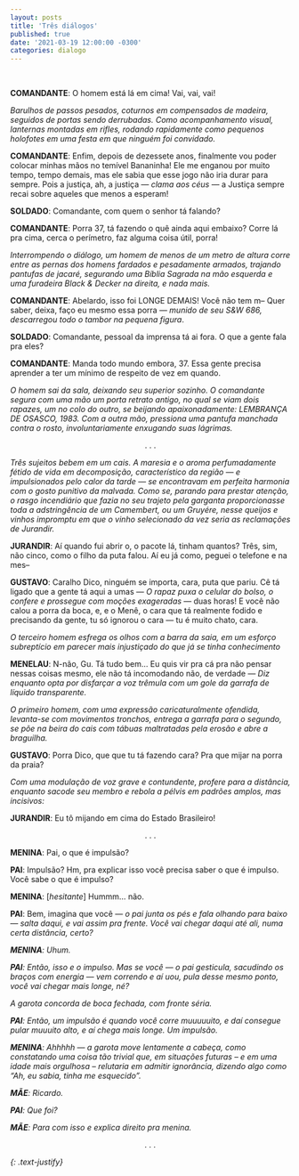 ```yaml
---
layout: posts
title: 'Três diálogos'
published: true
date: '2021-03-19 12:00:00 -0300'
categories: dialogo
---
```


<div>

<p>⠀</p>

<p><b>COMANDANTE</b>: O homem está lá em cima! Vai, vai, vai!</p>

<p><i>Barulhos de passos pesados, coturnos em compensados de madeira, seguidos de portas sendo derrubadas. Como acompanhamento visual, lanternas montadas em rifles, rodando rapidamente como pequenos holofotes em uma festa em que ninguém foi convidado.</i></p>

<p><b>COMANDANTE</b>: Enfim, depois de dezessete anos, finalmente vou poder colocar minhas mãos no temível Bananinha! Ele me enganou por muito tempo, tempo demais, mas ele sabia que esse jogo não iria durar para sempre. Pois a justiça, ah, a justiça — <i>clama aos céus</i> — a Justiça sempre recai sobre aqueles que menos a esperam!</p>

<p><b>SOLDADO</b>: Comandante, com quem o senhor tá falando?</p>

<p><b>COMANDANTE</b>: Porra 37, tá fazendo o quê ainda aqui embaixo? Corre lá pra cima, cerca o perímetro, faz alguma coisa útil, porra!</p>
<p><i>Interrompendo o diálogo, um homem de menos de um metro de altura corre entre as pernas dos homens fardados e pesadamente armados, trajando pantufas de jacaré, segurando uma Bíblia Sagrada na mão esquerda e uma furadeira Black & Decker na direita, e nada mais.</i></p>

<p><b>COMANDANTE</b>: Abelardo, isso foi LONGE DEMAIS! Você não tem m– Quer saber, deixa, faço eu mesmo essa porra — <i>munido de seu S&W 686, descarregou todo o tambor na pequena figura</i>.</p>

<p><b>SOLDADO</b>: Comandante, pessoal da imprensa tá ai fora. O que a gente fala pra eles?</p>

<p><b>COMANDANTE</b>: Manda todo mundo embora, 37. Essa gente precisa aprender a ter um mínimo de respeito de vez em quando.</p>

<p><i>O homem sai da sala, deixando seu superior sozinho. O comandante segura com uma mão um porta retrato antigo, no qual se viam dois rapazes, um no colo do outro, se beijando apaixonadamente: LEMBRANÇA DE OSASCO, 1983.
Com a outra mão, pressiona uma pantufa manchada contra o rosto, involuntariamente enxugando suas lágrimas.</i><p>

<p style="text-align:center">. . .</p>

<p><i>Três sujeitos bebem em um cais. A maresia e o aroma perfumadamente fétido de vida em decomposição, característico da região — e impulsionados pelo calor da tarde — se encontravam em perfeita harmonia com o gosto punitivo da malvada. Como se, parando para prestar atenção, o rasgo incendiário que fazia no seu trajeto pela garganta proporcionasse toda a adstringência de um Camembert, ou um Gruyére, nesse queijos e vinhos impromptu em que o vinho selecionado da vez seria as reclamações de Jurandir.</i></p>

<p><b>JURANDIR</b>: Aí quando fui abrir o, o pacote lá, tinham quantos? Três, sim, não cinco, como o filho da puta falou. Aí eu já como, peguei o telefone e na mes–</p>

<p><b>GUSTAVO</b>: Caralho Dico, ninguém se importa, cara, puta que pariu. Cê tá ligado que a gente tá aqui a umas — <i>O rapaz puxa o celular do bolso, o confere e prossegue com moções exageradas</i> — duas horas! E você não calou a porra da boca, e, e o Menê, o cara que tá realmente fodido e precisando da gente, tu só ignorou o cara — tu é muito chato, cara.</p>

<p><i>O terceiro homem esfrega os olhos com a barra da saia, em um esforço subreptício em parecer mais injustiçado do que já se tinha conhecimento</i></p>

<p><b>MENELAU</b>: N-não, Gu. Tá tudo bem… Eu quis vir pra cá pra não pensar nessas coisas mesmo, ele não tá incomodando não, de verdade — <i>Diz enquanto opta por disfarçar a voz trêmula com um gole da garrafa de líquido transparente.</i></p>

<p><i>O primeiro homem, com uma expressão caricaturalmente ofendida, levanta-se com movimentos tronchos, entrega a garrafa para o segundo, se põe na beira do cais com tábuas maltratadas pela erosão e abre a braguilha.</i></p>

<p><b>GUSTAVO</b>: Porra Dico, que que tu tá fazendo cara? Pra que mijar na porra da praia?</p>

<p><i>Com uma modulação de voz grave e contundente, profere para a distância, enquanto sacode seu membro e rebola a pélvis em padrões amplos, mas incisivos:</i></p>

<p><b>JURANDIR</b>: Eu tô mijando em cima do Estado Brasileiro!</p>

<p style="text-align:center">. . .</p>

<p><b>MENINA</b>: Pai, o que é impulsão?</p>

<p><b>PAI</b>: Impulsão? Hm, pra explicar isso você precisa saber o que é impulso. Você sabe o que é impulso?</p>

<p><b>MENINA</b>: [<i>hesitante</i>] Hummm… não.</p>

<p><b>PAI</b>: Bem, imagina que você — <i>o pai junta os pés e fala olhando para baixo</> — salta daqui, e vai assim pra frente. Você vai chegar daqui até ali, numa certa distância, certo?</p>

<p><b>MENINA</b>: Uhum.</p>

<p><b>PAI</b>: Então, isso e o impulso. Mas se você — <i>o pai gesticula, sacudindo os braços com energia</i> — vem correndo e aí uou, pula desse mesmo ponto, você vai chegar mais longe, né?</p>

<p><i>A garota concorda de boca fechada, com fronte séria.</i></p>

<p><b>PAI</b>: Então, um impulsão é quando você corre muuuuuito, e daí consegue pular muuuito alto, e aí chega mais longe. Um impulsão.</p>

  <p><b>MENINA</b>: Ahhhhh — <i>a garota move lentamente a cabeça, como constatando uma coisa tão trivial que, em situações futuras – e em uma idade mais orgulhosa – relutaria em admitir ignorância, dizendo algo como “Ah, eu sabia, tinha me esquecido”.</i></p>

<p><b>MÃE</b>: Ricardo.</p>

<p><b>PAI</b>: Que foi?</p>

<p><b>MÃE</b>: Para com isso e explica direito pra menina.</p>

<p style="text-align:center">. . .</p>

</div>
{: .text-justify}
